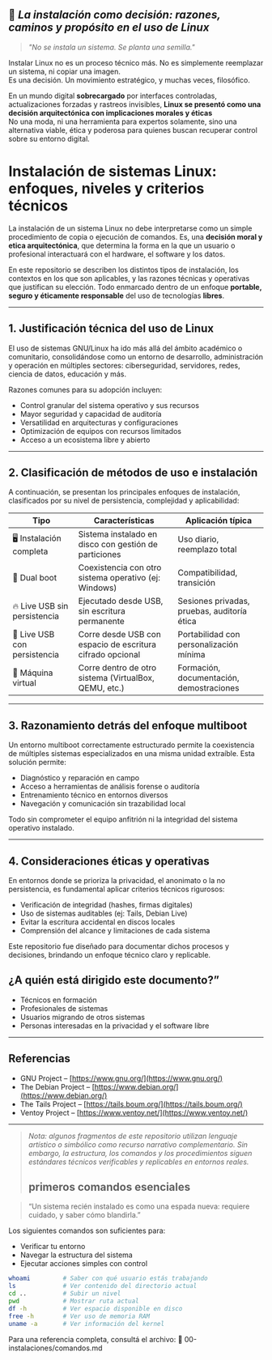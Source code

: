 ## 📜 *La instalación como decisión: razones, caminos y propósito en el uso de Linux*

> *"No se instala un sistema. Se planta una semilla."*

Instalar Linux no es un proceso técnico más. No es simplemente reemplazar un sistema, ni copiar una imagen.  
Es una decisión. Un movimiento estratégico, y muchas veces, filosófico.

En un mundo digital **sobrecargado** por interfaces controladas, actualizaciones forzadas y rastreos invisibles, **Linux se presentó como una decisión arquitectónica con implicaciones morales y éticas**  
No una moda, ni una herramienta para expertos solamente, sino una alternativa viable, ética y poderosa para quienes buscan recuperar control sobre su entorno digital.

# Instalación de sistemas Linux: enfoques, niveles y criterios técnicos

La instalación de un sistema Linux no debe interpretarse como un simple procedimiento de copia o ejecución de comandos. Es, una **decisión moral y etica arquitectónica**, que determina la forma en la que un usuario o profesional interactuará con el hardware, el software y los datos.

En este repositorio se describen los distintos tipos de instalación, los contextos en los que son aplicables, y las razones técnicas y operativas que justifican su elección. Todo enmarcado dentro de un enfoque **portable, seguro y éticamente responsable** del uso de tecnologías **libres**.

---

## 1. Justificación técnica del uso de Linux

El uso de sistemas GNU/Linux ha ido más allá del ámbito académico o comunitario, consolidándose como un entorno de desarrollo, administración y operación en múltiples sectores: ciberseguridad, servidores, redes, ciencia de datos, educación y más.

Razones comunes para su adopción incluyen:

- Control granular del sistema operativo y sus recursos
- Mayor seguridad y capacidad de auditoría
- Versatilidad en arquitecturas y configuraciones
- Optimización de equipos con recursos limitados
- Acceso a un ecosistema libre y abierto

---

## 2. Clasificación de métodos de uso e instalación

A continuación, se presentan los principales enfoques de instalación, clasificados por su nivel de persistencia, complejidad y aplicabilidad:

| Tipo | Características | Aplicación típica |
| --- | --- | --- |
| 🖥️ Instalación completa | Sistema instalado en disco con gestión de particiones | Uso diario, reemplazo total |
| 🔁 Dual boot | Coexistencia con otro sistema operativo (ej: Windows) | Compatibilidad, transición |
| 🔥 Live USB sin persistencia | Ejecutado desde USB, sin escritura permanente | Sesiones privadas, pruebas, auditoría ética |
| 💾 Live USB con persistencia | Corre desde USB con espacio de escritura cifrado opcional | Portabilidad con personalización mínima |
| 🧪 Máquina virtual | Corre dentro de otro sistema (VirtualBox, QEMU, etc.) | Formación, documentación, demostraciones |

---

## 3. Razonamiento detrás del enfoque multiboot

Un entorno multiboot correctamente estructurado permite la coexistencia de múltiples sistemas especializados en una misma unidad extraíble. Esta solución permite:

- Diagnóstico y reparación en campo
- Acceso a herramientas de análisis forense o auditoría
- Entrenamiento técnico en entornos diversos
- Navegación y comunicación sin trazabilidad local

Todo sin comprometer el equipo anfitrión ni la integridad del sistema operativo instalado.

---

## 4. Consideraciones éticas y operativas

En entornos donde se prioriza la privacidad, el anonimato o la no persistencia, es fundamental aplicar criterios técnicos rigurosos:

- Verificación de integridad (hashes, firmas digitales)
- Uso de sistemas auditables (ej: Tails, Debian Live)
- Evitar la escritura accidental en discos locales
- Comprensión del alcance y limitaciones de cada sistema

Este repositorio fue diseñado para documentar dichos procesos y decisiones, brindando un enfoque técnico claro y replicable.

## **¿A quién está dirigido este documento?”**

- Técnicos en formación
- Profesionales de sistemas
- Usuarios migrando de otros sistemas
- Personas interesadas en la privacidad y el software libre

---

## Referencias

- GNU Project – [https://www.gnu.org/](https://www.gnu.org/)
- The Debian Project – [https://www.debian.org/](https://www.debian.org/)
- The Tails Project – [https://tails.boum.org/](https://tails.boum.org/)
- Ventoy Project – [https://www.ventoy.net/](https://www.ventoy.net/)

---

> *Nota: algunos fragmentos de este repositorio utilizan lenguaje artístico o simbólico como recurso narrativo complementario. Sin embargo, la estructura, los comandos y los procedimientos siguen estándares técnicos verificables y replicables en entornos reales.*
>
> ## primeros comandos esenciales

> “Un sistema recién instalado es como una espada nueva:
requiere cuidado, y saber cómo blandirla.”
> 

Los siguientes comandos son suficientes para:

- Verificar tu entorno
- Navegar la estructura del sistema
- Ejecutar acciones simples con control

```bash
whoami         # Saber con qué usuario estás trabajando
ls             # Ver contenido del directorio actual
cd ..          # Subir un nivel
pwd            # Mostrar ruta actual
df -h          # Ver espacio disponible en disco
free -h        # Ver uso de memoria RAM
uname -a       # Ver información del kernel
```
Para una referencia completa, consultá el archivo:
📁 00-instalaciones/comandos.md

